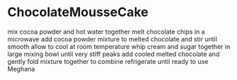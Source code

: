 # ChocolateMousseCake
mix cocoa powder and hot water together
melt chocolate chips in a microwave
add cocoa powder mixture to melted chocolate and stir until smooth
allow to cool at room temperature
whip cream and sugar together in large mixing bowl until very stiff peaks
add cooled melted chocolate and gently fold mixture together to combine
refrigerate until ready to use
Meghana
